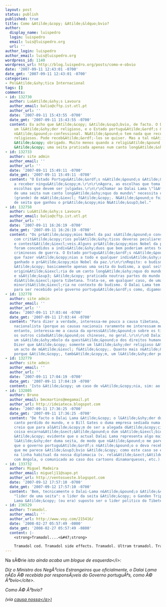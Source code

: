 ```yaml
---
layout: post
status: publish
published: true
title: Como &Atilde;&copy; &Atilde;&ldquo;bvio?
author:
  display_name: luispedro
  login: luispedro
  email: luis@luispedro.org
  url: ''
author_login: luispedro
author_email: luis@luispedro.org
wordpress_id: 1140
wordpress_url: http://blog.luispedro.org/posts/como-e-obvio
date: '2007-09-11 12:43:01 -0700'
date_gmt: '2007-09-11 12:43:01 -0700'
categories:
- Pol&Atilde;&shy;tica Internacional
tags: []
comments:
- id: 132730
  author: Lu&Atilde;&shy;s Lavoura
  author_email: balio@cftp.ist.utl.pt
  author_url: ''
  date: '2007-09-11 15:43:55 -0700'
  date_gmt: '2007-09-11 15:43:55 -0700'
  content: Eu acho que &Atilde;&copy; &Atilde;&sup3;bvio, de facto. O Dalai Lama &Atilde;&copy;
    um l&Atilde;&shy;der religioso, e o Estado portugu&Atilde;&ordf;s &Atilde;&copy;
    n&Atilde;&pound;o-confessional. N&Atilde;&pound;o tem nada que receber l&Atilde;&shy;deres
    religiosos. Pode receb&Atilde;&ordf;-los se quiser. Mas a tal n&Atilde;&pound;o
    &Atilde;&copy; obrigado. Muito menos quando a religi&Atilde;&pound;o em causa
    &Atilde;&copy; uma seita praticada apenas num canto long&Atilde;&shy;nquo do mundo.
- id: 132733
  author: site admin
  author_email: ''
  author_url: ''
  date: '2007-09-11 15:49:11 -0700'
  date_gmt: '2007-09-11 15:49:11 -0700'
  content: "O Estado Portugu&Atilde;&ordf;s n&Atilde;&pound;o &Atilde;&copy; obrigado
    a receber ningu&Atilde;&copy;m.\r\n\r\nAgora, as escolhas que toma s&Atilde;&pound;o
    escolhas que devem ser julgadas.\r\n\r\nChamar ao Dalai Lama \"l&Atilde;&shy;der
    de uma seita num canto long&Atilde;&shy;nquo do mundo\" necessita de uma dose
    (grande) de m&Atilde;&iexcl; f&Atilde;&copy;. N&Atilde;&pound;o foi por ser l&Atilde;&shy;der
    de seita que ganhou o pr&Atilde;&copy;mio N&Atilde;&sup3;bel."
- id: 132758
  author: Lu&Atilde;&shy;s Lavoura
  author_email: balio@cftp.ist.utl.pt
  author_url: ''
  date: '2007-09-11 16:26:19 -0700'
  date_gmt: '2007-09-11 16:26:19 -0700'
  content: "Os pr&Atilde;&copy;mios Nobel da paz s&Atilde;&pound;o concedidos de acordo
    com crit&Atilde;&copy;rios pol&Atilde;&shy;ticos deveras peculiares, flutuantes
    e contest&Atilde;&iexcl;veis.Alguns pr&Atilde;&copy;mios Nobel da paz j&Atilde;&iexcl;
    foram concedidos a indiv&Atilde;&shy;duos que bem poderiam antes ter sido considerados
    criminosos de guerra. O Estado portugu&Atilde;&ordf;s n&Atilde;&pound;o tem nada
    que fazer v&Atilde;&copy;nias a todo e qualquer indiv&Atilde;&shy;duo que tenha
    ganhado o pr&Atilde;&copy;mio Nobel da paz.\r\n\r\nRepito: o budismo tibetano
    &Atilde;&copy; basicamente apenas uma seita do budismo, a qual seita &Atilde;&copy;
    origin&Atilde;&iexcl;ria de um canto long&Atilde;&shy;nquo do mundo (o Tibete)
    e s&Atilde;&sup3; &Atilde;&copy; praticada noutras partes do mundo devido &Atilde;&nbsp;
    di&Atilde;&iexcl;spora tibetana. Trata-se, em qualquer caso, de uma seita bastante
    minorit&Atilde;&iexcl;ria no contexto do budismo. O Dalai Lama tem tanta raz&Atilde;&pound;o
    para ser recebido pelo governo portugu&Atilde;&ordf;s como, digamos, o Aga Khan."
- id: 132778
  author: site admin
  author_email: ''
  author_url: ''
  date: '2007-09-11 17:03:44 -0700'
  date_gmt: '2007-09-11 17:03:44 -0700'
  content: "Para dizer a verdade, interessa-me pouco a causa tibetana, enquanto causa
    nacionalista (porque as causas nacionais raramente me interessam muito).\r\n\r\nNo
    entanto, interessa-me a causa da opress&Atilde;&pound;o sobre os tibetanos e sobre
    os outros cidad&Atilde;&pound;os chineses, no geral.\r\n\r\nO Dalai Lama &Atilde;&copy;
    um s&Atilde;&shy;mbolo da quest&Atilde;&pound;o dos direitos humanos na China.
    Dizer que &Atilde;&copy; somente um l&Atilde;&shy;der religioso &Atilde;&copy;
    um acto de m&Atilde;&iexcl; f&Atilde;&copy;. Quanto mais n&Atilde;&pound;o seja,
    porque &Atilde;&copy;, tamb&Atilde;&copy;m, um l&Atilde;&shy;der pol&Atilde;&shy;tico."
- id: 132779
  author: site admin
  author_email: ''
  author_url: ''
  date: '2007-09-11 17:04:19 -0700'
  date_gmt: '2007-09-11 17:04:19 -0700'
  content: 'Isto &Atilde;&copy; um caso de v&Atilde;&copy;nia, sim: ao governo chin&Atilde;&ordf;s.'
- id: 132805
  author: Bruno
  author_email: bmcmartins@megamail.pt
  author_url: http://ideiateca.blogspot.com
  date: '2007-09-11 17:36:25 -0700'
  date_gmt: '2007-09-11 17:36:25 -0700'
  content: "De facto o Dalai Lama &Atilde;&copy; o l&Atilde;&shy;der duma seita num
    canto perdido do mundo, e o Bill Gates o duma empresa sediada numa cidade do Pac&Atilde;&shy;fico.\r\nMas
    creio que para al&Atilde;&copy;m de ser a alegada d&Atilde;&copy;cima qualquer
    coisa encarna&Atilde;&sect;&Atilde;&pound;o dum s&Atilde;&iexcl;bio religioso,
    &Atilde;&copy; evidente que o actual Dalai Lama representa algo mais do que mero
    l&Atilde;&shy;der duma seita, de modo que n&Atilde;&pound;o me parece nada &Atilde;&sup3;bvio
    que o governo portugu&Atilde;&ordf;s n&Atilde;&pound;o o deva receber...\r\n\r\nO
    que me parece &Atilde;&sup3;bvio &Atilde;&copy; como este caso se enquadra perfeitamente
    na linha habitual da nossa diplomacia (v. rela&Atilde;&sect;&Atilde;&micro;es
    com Angola, o comunicado ao caso dos cartoons dinamarqueses, etc.)."
- id: 133732
  author: Miguel Madeira
  author_email: miguelj11@sapo.pt
  author_url: http://ventosueste.blogspot.com
  date: '2007-09-12 17:57:10 -0700'
  date_gmt: '2007-09-12 17:57:10 -0700'
  content: 'Bem, tecnicamente o Dalai-Lama n&Atilde;&pound;o &Atilde;&copy; nenhum
    "lider de uma seita": o lider da seita &Atilde;&copy; o Ganden Tripa. O Dalai
    Lama &Atilde;&copy; (ou era) suposto ser o lider politico do Tibete.'
- id: 236529
  author: Tramadol.
  author_email: ''
  author_url: http://www.voy.com/215416/
  date: '2008-02-27 05:57:49 -0800'
  date_gmt: '2008-02-27 05:57:49 -0800'
  content: |-
    <strong>Tramadol....<&#47;strong>

    Tramadol cod. Tramadol side effects. Tramadol. Ultram tramadol. Tramadol c.o.d delivery....
---
```

<p>Na s&Atilde;&copy;rie <i>isto ainda acaba um blogue de esquerda<&#47;i>:</p>
<p>Diz o Ministro dos Neg&Atilde;&sup3;cios Estrangeiros que <cite>oficialmente, o Dalai Lama n&Atilde;&pound;o &Atilde;&copy; recebido por respons&Atilde;&iexcl;veis do Governo portugu&Atilde;&ordf;s, como &Atilde;&copy; &Atilde;&sup3;bvio<&#47;cite>.</p>
<p>Como &Atilde;&copy; &Atilde;&sup3;bvio?</p>
<p>(via <a href="http:&#47;&#47;causa-nossa.blogspot.com&#47;2007&#47;09&#47;valha-nos-o-dalai-gama.html">causa nossa<&#47;a>)</p>

